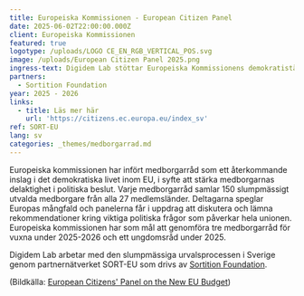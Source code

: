 ```yaml
---
title: Europeiska Kommissionen - European Citizen Panel
date: 2025-06-02T22:00:00.000Z
client: Europeiska Kommissionen
featured: true
logotype: /uploads/LOGO CE_EN_RGB_VERTICAL_POS.svg
image: /uploads/European Citizen Panel 2025.png
ingress-text: Digidem Lab stöttar Europeiska Kommissionens demokratistärkande medborgarråd.
partners:
  - Sortition Foundation
year: 2025 - 2026
links:
  - title: Läs mer här
    url: 'https://citizens.ec.europa.eu/index_sv'
ref: SORT-EU
lang: sv
categories: _themes/medborgarrad.md
---
```


Europeiska kommissionen har infört medborgarråd som ett återkommande inslag i det demokratiska livet inom EU, i syfte att stärka medborgarnas delaktighet i politiska beslut. Varje medborgarråd samlar 150 slumpmässigt utvalda medborgare från alla 27 medlemsländer. Deltagarna speglar Europas mångfald och panelerna får i uppdrag att diskutera och lämna rekommendationer kring viktiga politiska frågor som påverkar hela unionen. Europeiska kommissionen har som mål att genomföra tre medborgarråd för vuxna under 2025-2026 och ett ungdomsråd under 2025.

Digidem Lab arbetar med den slumpmässiga urvalsprocessen i Sverige genom partnernätverket SORT-EU som drivs av [Sortition Foundation](https://www.sortitionfoundation.org/ecp_eu_budget_fit_for_our_ambition_democratic_lottery "Sortition Foundation").

(Bildkälla: [European Citizens' Panel on the New EU Budget](https://citizens.ec.europa.eu/european-citizens-panel-new-european-budget_sv#paragraph_682 "Bildkälla"))
